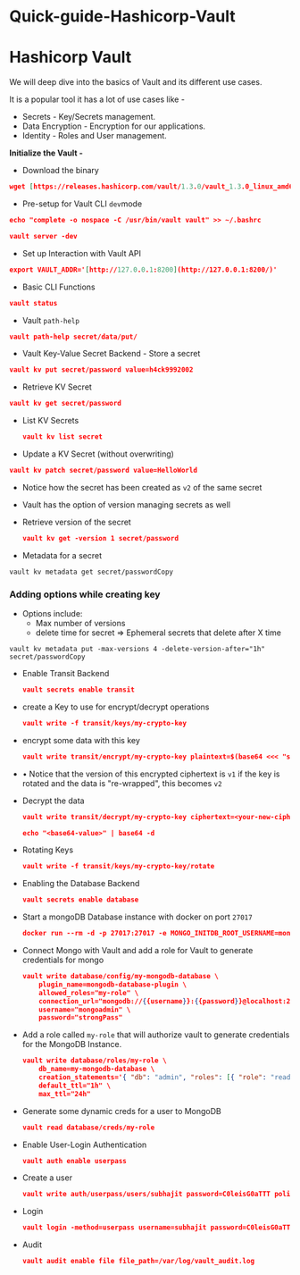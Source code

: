 # Quick-guide-Hashicorp-Vault
# Hashicorp Vault

We will deep dive into the basics of Vault and its different  use cases.

It is a popular tool it has a lot of use cases like -

- Secrets - Key/Secrets management.
- Data Encryption -  Encryption for our applications.
- Identity -  Roles and User management.

**Initialize the Vault -**

- Download the binary

```json
wget [https://releases.hashicorp.com/vault/1.3.0/vault_1.3.0_linux_amd64.zip](https://releases.hashicorp.com/vault/1.3.0/vault_1.3.0_linux_amd64.zip) && unzip vault_1.3.0_linux_amd64.zip && mv vault /usr/local/bin
```

- Pre-setup for Vault CLI `dev`mode

```json
echo "complete -o nospace -C /usr/bin/vault vault" >> ~/.bashrc

vault server -dev
```

- Set up Interaction with Vault API

```json
export VAULT_ADDR='[http://127.0.0.1:8200](http://127.0.0.1:8200/)'
```

- Basic CLI Functions

```json
vault status
```

- Vault `path-help`

```json
vault path-help secret/data/put/
```

- Vault Key-Value Secret Backend - Store a secret

```json
vault kv put secret/password value=h4ck9992002
```

- Retrieve KV Secret

```json
vault kv get secret/password
```

- List KV Secrets
    
    ```json
    vault kv list secret
    ```
    
- Update a KV Secret (without overwriting)

```json
vault kv patch secret/password value=HelloWorld
```

- Notice how the secret has been created as `v2` of the same secret
- Vault has the option of version managing secrets as well
- Retrieve version of the secret
    
    ```json
    vault kv get -version 1 secret/password
    ```
    
- Metadata for a secret

```
vault kv metadata get secret/passwordCopy
```

### **Adding options while creating key**

- Options include:
    - Max number of versions
    - delete time for secret => Ephemeral secrets that delete after X time

```
vault kv metadata put -max-versions 4 -delete-version-after="1h" secret/passwordCopy
```

- Enable Transit Backend
    
    ```json
    vault secrets enable transit
    ```
    
- create a Key to use for encrypt/decrypt operations
    
    ```json
    vault write -f transit/keys/my-crypto-key
    ```
    
- encrypt some data with this key
    
    ```json
    vault write transit/encrypt/my-crypto-key plaintext=$(base64 <<< "super secret data")
    ```
    
- • Notice that the version of this encrypted ciphertext is `v1` if the key is rotated and the data is "re-wrapped", this becomes `v2`
- Decrypt the data
    
    ```json
    vault write transit/decrypt/my-crypto-key ciphertext=<your-new-ciphertext>
    
    echo "<base64-value>" | base64 -d
    ```
    
- Rotating Keys
    
    ```json
    vault write -f transit/keys/my-crypto-key/rotate
    ```
    
- Enabling the Database Backend
    
    ```json
    vault secrets enable database
    ```
    
- Start a mongoDB Database instance with docker on port `27017`
    
    ```json
    docker run --rm -d -p 27017:27017 -e MONGO_INITDB_ROOT_USERNAME=mongoadmin -e MONGO_INITDB_ROOT_PASSWORD=strongPass mongo:4.4
    ```
    
- Connect Mongo with Vault and add a role for Vault to generate credentials for mongo
    
    ```json
    vault write database/config/my-mongodb-database \
        plugin_name=mongodb-database-plugin \
        allowed_roles="my-role" \
        connection_url="mongodb://{{username}}:{{password}}@localhost:27017/admin" \
        username="mongoadmin" \
        password="strongPass"
    ```
    
- Add a role called `my-role` that will authorize vault to generate credentials for the MongoDB Instance.
    
    ```json
    vault write database/roles/my-role \
        db_name=my-mongodb-database \
        creation_statements='{ "db": "admin", "roles": [{ "role": "readWrite" }, {"role": "read", "db": "foo"}] }' \
        default_ttl="1h" \
        max_ttl="24h"
    ```
    
- Generate some dynamic creds for a user to MongoDB
    
    ```json
    vault read database/creds/my-role
    ```
    
- Enable User-Login Authentication
    
    ```json
    vault auth enable userpass
    ```
    
- Create a user
    
    ```json
    vault write auth/userpass/users/subhajit password=C0leisG0aTTT policies=admins
    ```
    
- Login
    
    ```json
    vault login -method=userpass username=subhajit password=C0leisG0aTTT
    ```
    
- Audit
    
    ```json
    vault audit enable file file_path=/var/log/vault_audit.log
    ```
